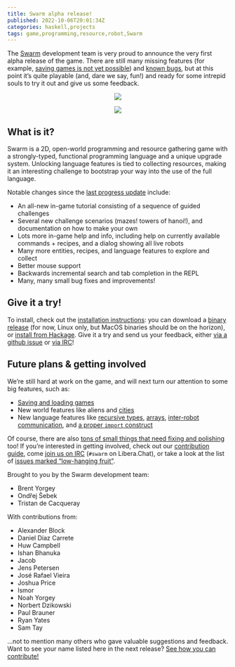 ```yaml
---
title: Swarm alpha release!
published: 2022-10-06T20:01:34Z
categories: haskell,projects
tags: game,programming,resource,robot,Swarm
---
```


<p>The <a href="https://github.com/swarm-game/swarm/">Swarm</a> development team is very proud to announce the very first alpha release of the game. There are still many missing features (for example, <a href="https://github.com/swarm-game/swarm/issues/50">saving games is not yet possible</a>) and <a href="https://github.com/swarm-game/swarm/issues?q=is%3Aissue+is%3Aopen+label%3ABug+">known bugs</a>, but at this point it’s quite playable (and, dare we say, fun!) and ready for some intrepid souls to try it out and give us some feedback.</p>
<div style="text-align: center">
<p><img src="http://byorgey.files.wordpress.com/2022/10/log.png" /></p>
</div>
<div style="text-align: center">
<p><img src="http://byorgey.files.wordpress.com/2022/10/tree_harvest.png" /></p>
</div>
<h2 id="what-is-it">What is it?</h2>
<p>Swarm is a 2D, open-world programming and resource gathering game with a strongly-typed, functional programming language and a unique upgrade system. Unlocking language features is tied to collecting resources, making it an interesting challenge to bootstrap your way into the use of the full language.</p>
<p>Notable changes since the <a href="https://byorgey.wordpress.com/2022/06/20/swarm-status-report/">last progress update</a> include:</p>
<ul>
<li>An all-new in-game tutorial consisting of a sequence of guided challenges</li>
<li>Several new challenge scenarios (mazes! towers of hanoi!), and documentation on how to make your own</li>
<li>Lots more in-game help and info, including help on currently available commands + recipes, and a dialog showing all live robots</li>
<li>Many more entities, recipes, and language features to explore and collect</li>
<li>Better mouse support</li>
<li>Backwards incremental search and tab completion in the REPL</li>
<li>Many, many small bug fixes and improvements!</li>
</ul>
<h2 id="give-it-a-try">Give it a try!</h2>
<p>To install, check out the <a href="https://github.com/swarm-game/swarm#installing">installation instructions</a>: you can download a <a href="https://github.com/swarm-game/swarm/releases">binary release</a> (for now, Linux only, but MacOS binaries should be on the horizon), or <a href="https://hackage.haskell.org/package/swarm">install from Hackage</a>. Give it a try and send us your feedback, either <a href="https://github.com/swarm-game/swarm/issues/new/choose">via a github issue</a> or <a href="https://web.libera.chat/?channels=#swarm">via IRC</a>!</p>
<h2 id="future-plans-getting-involved">Future plans &amp; getting involved</h2>
<p>We’re still hard at work on the game, and will next turn our attention to some big features, such as:</p>
<ul>
<li><a href="https://github.com/swarm-game/swarm/issues/50">Saving and loading games</a></li>
<li>New world features like aliens and <a href="https://github.com/swarm-game/swarm/issues/112">cities</a></li>
<li>New language features like <a href="https://github.com/swarm-game/swarm/issues/154">recursive types</a>, <a href="https://github.com/swarm-game/swarm/issues/98">arrays</a>, <a href="https://github.com/swarm-game/swarm/issues/94">inter-robot communication</a>, and <a href="https://github.com/swarm-game/swarm/issues/495">a proper <code>import</code> construct</a></li>
</ul>
<p>Of course, there are also <a href="https://github.com/swarm-game/swarm/issues?q=is%3Aissue+is%3Aopen+label%3A%22C-Low+Hanging+Fruit%22">tons of small things that need fixing and polishing</a> too! If you’re interested in getting involved, check out our <a href="https://github.com/swarm-game/swarm/blob/main/CONTRIBUTING.md">contribution guide</a>, come <a href="https://web.libera.chat/?channels=#swarm">join us on IRC</a> (<code>#swarm</code> on Libera.Chat), or take a look at the list of <a href="https://github.com/swarm-game/swarm/issues?q=is%3Aissue+is%3Aopen+label%3A%22C-Low+Hanging+Fruit%22">issues marked “low-hanging fruit”</a>.</p>
<p>Brought to you by the Swarm development team:</p>
<ul>
<li>Brent Yorgey</li>
<li>Ondřej Šebek</li>
<li>Tristan de Cacqueray</li>
</ul>
<p>With contributions from:</p>
<ul>
<li>Alexander Block</li>
<li>Daniel Díaz Carrete</li>
<li>Huw Campbell</li>
<li>Ishan Bhanuka</li>
<li>Jacob</li>
<li>Jens Petersen</li>
<li>José Rafael Vieira</li>
<li>Joshua Price</li>
<li>lsmor</li>
<li>Noah Yorgey</li>
<li>Norbert Dzikowski</li>
<li>Paul Brauner</li>
<li>Ryan Yates</li>
<li>Sam Tay</li>
</ul>
<p>…not to mention many others who gave valuable suggestions and feedback. Want to see your name listed here in the next release? <a href="https://github.com/swarm-game/swarm/blob/main/CONTRIBUTING.md">See how you can contribute!</a></p>

